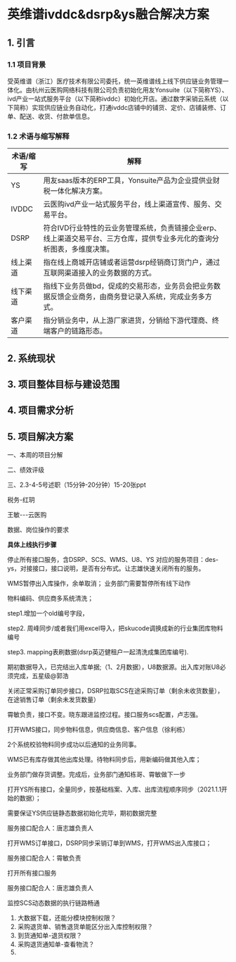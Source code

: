 # 英维谱ivddc&dsrp&ys融合解决方案



## 1. 引言

### 1.1 项目背景

​	受英维谱（浙江）医疗技术有限公司委托，统一英维谱线上线下供应链业务管理一体化。由杭州云医购网络科技有限公司负责初始化用友Yonsuite（以下简称YS）、ivd产业一站式服务平台（以下简称ivddc）初始化开店。通过数字采销云系统（以下简称）实现供应链业务自动化，打通ivddc店铺中的铺货、定价、店铺装修、订单、配送、收货、付款单信息。

### 1.2 术语与缩写解释

| 术语/缩写 | 解释                                                         |
| --------- | ------------------------------------------------------------ |
| YS        | 用友saas版本的ERP工具，Yonsuite产品为企业提供业财税一体化解决方案。 |
| IVDDC     | 云医购ivd产业一站式服务平台，线上渠道宣传、服务、交易平台。  |
| DSRP      | 符合IVD行业特性的云业务管理系统，负责链接企业erp、线上渠道交易平台、三方仓库，提供专业多元化的查询分析图表，多维度决策。 |
| 线上渠道  | 指在线上商城开店铺或者运营dsrp经销商订货门户，通过互联网渠道接入的业务数据的方式。 |
| 线下渠道  | 指线下业务员做bd，促成的交易形态，业务员会把业务数据反馈企业商务，由商务登记录入系统，完成业务多方式。 |
| 客户渠道  | 指分销业务中，从上游厂家进货，分销给下游代理商、终端客户的链路形态。 |



## 2. 系统现状





## 3. 项目整体目标与建设范围





## 4. 项目需求分析





## 5. 项目解决方案





一、本周的项目分解

二、绩效评级

三、2.3-4-5号述职（15分钟-20分钟）15-20张ppt



税务-红玥

王敏---云医购

数据、岗位操作的要求









**具体上线执行步骤**

停止所有接口服务，含DSRP、SCS、WMS、U8、YS 对应的服务项目：des-ys，对接接口，接口说明，是否有分布式。让志雄快速关闭所有的服务。

WMS暂停出入库操作，余单取消； 业务部门需要暂停所有线下动作

物料编码、供应商多系统清洗；

step1.增加一个old编号字段，

step2. 周峰同步/或者我们用excel导入，把skucode调换成新的行业集团库物料编号

step3. mapping表刷数据(dsrp英迈健租户一起清洗成集团库编号).

期初数据导入，已完结出入库单据;（1、2月数据），U8数据源。出入库对账U8必须完成，五星级@郭浩

关闭正常采购订单同步接口，DSRP拉取SCS在途采购订单（剩余未收货数量），在途销售订单（剩余未发货数量）

霄敏负责，接口不变。晓东跟进监控过程。接口服务scs配置，卢志强。

打开WMS接口，同步物料信息，供应商信息、客户信息（徐利栋）

2个系统校验物料同步成功以后通知的业务同事。

WMS已有库存做其他出库处理。待物料同步后，用新编码做其他入库；

业务部门做存货调整。完成后，业务部门通知栋哥、霄敏做下一步

打开YS所有接口，全量同步，按基础档案、入库、出库流程顺序同步（2021.1.1开始的数据）；

需要保证YS供应链静态数据初始化完毕，期初数据完整

服务接口配合人：唐志雄负责人

打开WMS订单接口，DSRP同步采销订单到WMS，打开WMS出入库接口；

服务接口配合人：霄敏负责

打开所有接口服务

服务接口配合人：唐志雄负责人

监控SCS动态数据的执行链路畅通





1. 大数据下载，还能分模块控制权限？
2. 采购退货单、销售退货单能区分出入库控制权限？
3. 到货通知单-退货权限？
4. 采购退货通知单-查看物流？
5. 
